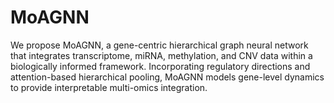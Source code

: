 # MoAGNN
We propose MoAGNN, a gene-centric hierarchical graph neural network that integrates transcriptome, miRNA, methylation, and CNV data within a biologically informed framework. Incorporating regulatory directions and attention-based hierarchical pooling, MoAGNN models gene-level dynamics to provide interpretable multi-omics integration.
